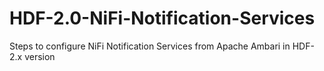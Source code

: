# HDF-2.0-NiFi-Notification-Services
Steps to configure NiFi Notification Services from Apache Ambari in HDF-2.x version
